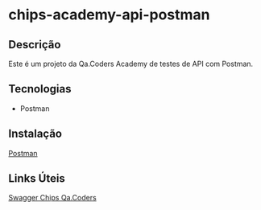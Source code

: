 # chips-academy-api-postman

## Descrição
Este é um projeto da Qa.Coders Academy de testes de API com Postman.

## Tecnologias
- Postman

## Instalação
[Postman](https://www.postman.com/downloads/)

## Links Úteis
[Swagger Chips Qa.Coders](https://chips.qacoders-academy.com.br/api-docs/#/)
